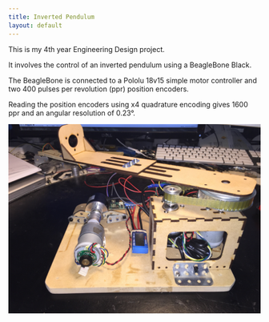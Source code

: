 ```yaml
---
title: Inverted Pendulum
layout: default
---
```


This is my 4th year Engineering Design project.

It involves the control of an inverted pendulum using a BeagleBone Black.

The BeagleBone is connected to a Pololu 18v15 simple motor controller and two
400 pulses per revolution (ppr) position encoders.

Reading the position encoders using x4 quadrature encoding gives 1600 ppr and
an angular resolution of 0.23°.

![Inverted pendulum system prototype](images/prototype.jpg)
